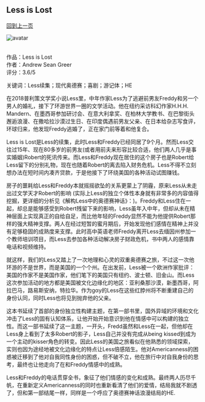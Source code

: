 ## Less is Lost
[回到上一页](https://boheme13.github.io/Reviews/)  &nbsp;&nbsp;

![avatar](https://www.dymocks.com.au/getmedia/84387d22-d44a-464f-9c87-8a53f5fcf4ec/AndrewSeanGreer_BlogThumb.jpg.aspx?width=1208&height=630&ext=.jpg)
<br>
<br>

作品：Less is Lost<br>
作者：Andrew Sean Greer<br>
评分：3.6/5<br>

关键词：Less续集；现代奥德赛；喜剧；游记体；HE

在2018普利策文学奖小说Less里，中年作家Less为了逃避前男友Freddy和另一个男人的婚礼，接下了环游世界一圈的文学活动。他在纽约采访科幻作家H.H.H. Mandern、在墨西哥参加研讨会、在意大利拿奖、在柏林大学教书、在巴黎街头邂逅浪漫、在撒哈拉沙漠过生日、在印度偶遇前男友父亲、在日本给杂志写食评，环球归来，他发现Freddy逃婚了，正在家门前等着和他复合。

Less is Lost是Less的续集，此时Less和Freddy已经同居了9个月。然而Less交往过15年、现在80多岁的前男友(或者用前夫来形容比较合适，他们两人几乎是事实婚姻)Robert的死讯传来。而Less和Freddy现在居住的这个房子也是Robert给Less留下的分别礼物，现在也随着Robert的离去陷入财务危机。Less不得不立刻想办法在短时间内凑齐贷款，于是他接下了环绕美国的各种活动试图赚钱。

房子的噩耗给Less和Freddy本就摇摇欲坠的关系更蒙上了阴霾，原来Less从未走出过文学天才Robert的影响 (实际上Less的独立个体性本身就有非常多的内容值得挖掘，更详细的分析见《解构Less中的奥德赛神话》：)。Freddy和Less住在一起，却总是能够感受到Robert残留下来的影响，Less虽年入中年，但却从未在精神层面上实现真正的自给自足，而比他年轻的Freddy显然不能为他提供Robert那样的强大精神支撑。两人在经过短暂的蜜月期后，开始发现他们感情在精神上并没有足够稳固的成熟度来支撑。此时高中英语老师Freddy离开Less去缅因州参加一个教师培训项目，而Less去参加各种活动解决房子财政危机，书中两人的感情靠电话和视频维持。

就这样，我们的Less又踏上了一次地理和心灵的双重奥德赛之旅，不过这一次他环游的不是世界，而是美国的一个个州。在出发前，Less被一个欧洲作家批评：美国的作家不是美国作家，他们笔下的美国只有纽约、波士顿、旧金山。而Less这次参加活动的地方都是美国被文化边缘化的地区：亚利桑那沙漠，新墨西哥，阿拉巴马，路易斯安纳，特拉华。作为gαy的Less在这些红脖州将不断重建自己的身份认同，同时Less也将见到抛弃他的父亲。

这本书延续了首部的身份独立性构建主题，在第一部书里，国外异域的环境和文化冲击了Less的固有认知体系，让他开始开始意识到他在情感中可以构建的独立性。而这一部书延续了这一主题，一开头，Fredd虽然和Less在一起，但他却在Less身上看到了太多Robert的影子，Less自己并没有完成从being kissed到成为一个主动的kisser角色的转变。因此Less的美国之旅看似在他熟悉的领域探索，实则也因为途经地被文化边缘化的特点让Less倍感陌生。他对Americanness的困惑被迁移到了他对自我同性身份的困惑，但不破不立，他在旅行中对自我身份的思考，最终也让他走向了在和Freddy情感中的成熟。

Less和Freddy的电话贯穿全书，象征了他们情感的变化和成熟。最终两人历尽千帆，在重新定义Americanness的同时也重新看清了他们的爱情，结局我就不剧透了，但和第一部结尾一样，同样是一个呼应了奥德赛神话浪漫结局的HE. 